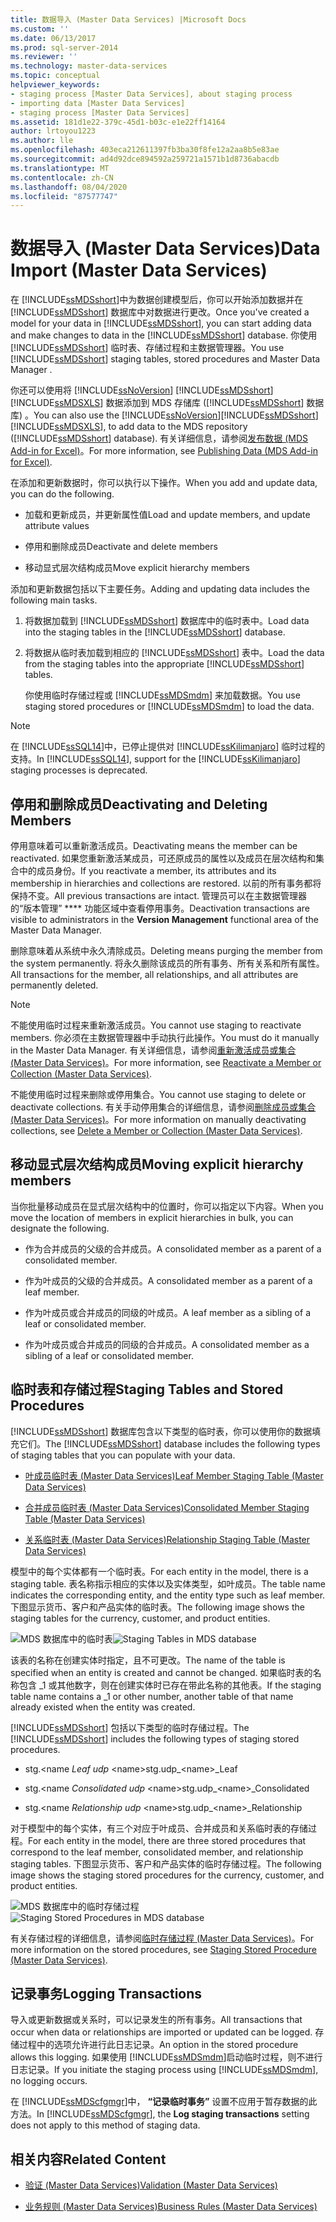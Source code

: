```yaml
---
title: 数据导入 (Master Data Services) |Microsoft Docs
ms.custom: ''
ms.date: 06/13/2017
ms.prod: sql-server-2014
ms.reviewer: ''
ms.technology: master-data-services
ms.topic: conceptual
helpviewer_keywords:
- staging process [Master Data Services], about staging process
- importing data [Master Data Services]
- staging process [Master Data Services]
ms.assetid: 181d1e22-379c-45d1-b03c-e1e22ff14164
author: lrtoyou1223
ms.author: lle
ms.openlocfilehash: 403eca212611397fb3ba30f8fe12a2aa8b5e83ae
ms.sourcegitcommit: ad4d92dce894592a259721a1571b1d8736abacdb
ms.translationtype: MT
ms.contentlocale: zh-CN
ms.lasthandoff: 08/04/2020
ms.locfileid: "87577747"
---
```

# <a name="data-import-master-data-services"></a><span data-ttu-id="daf74-102">数据导入 (Master Data Services)</span><span class="sxs-lookup"><span data-stu-id="daf74-102">Data Import (Master Data Services)</span></span>
  <span data-ttu-id="daf74-103">在 [!INCLUDE[ssMDSshort](../includes/ssmdsshort-md.md)]中为数据创建模型后，你可以开始添加数据并在 [!INCLUDE[ssMDSshort](../includes/ssmdsshort-md.md)] 数据库中对数据进行更改。</span><span class="sxs-lookup"><span data-stu-id="daf74-103">Once you've created a model for your data in [!INCLUDE[ssMDSshort](../includes/ssmdsshort-md.md)], you can start adding data and make changes to data in the [!INCLUDE[ssMDSshort](../includes/ssmdsshort-md.md)] database.</span></span>   <span data-ttu-id="daf74-104">你使用 [!INCLUDE[ssMDSshort](../includes/ssmdsshort-md.md)] 临时表、存储过程和主数据管理器。</span><span class="sxs-lookup"><span data-stu-id="daf74-104">You use [!INCLUDE[ssMDSshort](../includes/ssmdsshort-md.md)] staging tables, stored procedures and Master Data Manager .</span></span>

 <span data-ttu-id="daf74-105">你还可以使用将 [!INCLUDE[ssNoVersion](../includes/ssnoversion-md.md)] [!INCLUDE[ssMDSshort](../includes/ssmdsshort-md.md)] [!INCLUDE[ssMDSXLS](../includes/ssmdsxls-md.md)] 数据添加到 MDS 存储库 ([!INCLUDE[ssMDSshort](../includes/ssmdsshort-md.md)] 数据库) 。</span><span class="sxs-lookup"><span data-stu-id="daf74-105">You can also use the [!INCLUDE[ssNoVersion](../includes/ssnoversion-md.md)][!INCLUDE[ssMDSshort](../includes/ssmdsshort-md.md)][!INCLUDE[ssMDSXLS](../includes/ssmdsxls-md.md)], to add data to the MDS repository ([!INCLUDE[ssMDSshort](../includes/ssmdsshort-md.md)] database).</span></span> <span data-ttu-id="daf74-106">有关详细信息，请参阅[发布数据 &#40;MDS Add-in for Excel&#41;](microsoft-excel-add-in/overview-importing-data-from-excel-mds-add-in-for-excel.md)。</span><span class="sxs-lookup"><span data-stu-id="daf74-106">For more information, see [Publishing Data &#40;MDS Add-in for Excel&#41;](microsoft-excel-add-in/overview-importing-data-from-excel-mds-add-in-for-excel.md).</span></span>

 <span data-ttu-id="daf74-107">在添加和更新数据时，你可以执行以下操作。</span><span class="sxs-lookup"><span data-stu-id="daf74-107">When you add and update data, you can do the following.</span></span>

-   <span data-ttu-id="daf74-108">加载和更新成员，并更新属性值</span><span class="sxs-lookup"><span data-stu-id="daf74-108">Load and update members, and update attribute values</span></span>

-   <span data-ttu-id="daf74-109">停用和删除成员</span><span class="sxs-lookup"><span data-stu-id="daf74-109">Deactivate and delete members</span></span>

-   <span data-ttu-id="daf74-110">移动显式层次结构成员</span><span class="sxs-lookup"><span data-stu-id="daf74-110">Move explicit hierarchy members</span></span>

 <span data-ttu-id="daf74-111">添加和更新数据包括以下主要任务。</span><span class="sxs-lookup"><span data-stu-id="daf74-111">Adding and updating data  includes the following main tasks.</span></span>

1.  <span data-ttu-id="daf74-112">将数据加载到 [!INCLUDE[ssMDSshort](../includes/ssmdsshort-md.md)] 数据库中的临时表中。</span><span class="sxs-lookup"><span data-stu-id="daf74-112">Load data into the staging tables in the [!INCLUDE[ssMDSshort](../includes/ssmdsshort-md.md)] database.</span></span>

2.  <span data-ttu-id="daf74-113">将数据从临时表加载到相应的 [!INCLUDE[ssMDSshort](../includes/ssmdsshort-md.md)] 表中。</span><span class="sxs-lookup"><span data-stu-id="daf74-113">Load the data from the staging tables into the appropriate [!INCLUDE[ssMDSshort](../includes/ssmdsshort-md.md)] tables.</span></span>

     <span data-ttu-id="daf74-114">你使用临时存储过程或 [!INCLUDE[ssMDSmdm](../includes/ssmdsmdm-md.md)] 来加载数据。</span><span class="sxs-lookup"><span data-stu-id="daf74-114">You use staging stored procedures or [!INCLUDE[ssMDSmdm](../includes/ssmdsmdm-md.md)] to load the data.</span></span>

> [!NOTE]
>  <span data-ttu-id="daf74-115">在 [!INCLUDE[ssSQL14](../includes/sssql14-md.md)]中，已停止提供对 [!INCLUDE[ssKilimanjaro](../includes/sskilimanjaro-md.md)] 临时过程的支持。</span><span class="sxs-lookup"><span data-stu-id="daf74-115">In [!INCLUDE[ssSQL14](../includes/sssql14-md.md)], support for the [!INCLUDE[ssKilimanjaro](../includes/sskilimanjaro-md.md)] staging processes is deprecated.</span></span>

## <a name="deactivating-and-deleting-members"></a><span data-ttu-id="daf74-116">停用和删除成员</span><span class="sxs-lookup"><span data-stu-id="daf74-116">Deactivating and Deleting Members</span></span>
 <span data-ttu-id="daf74-117">停用意味着可以重新激活成员。</span><span class="sxs-lookup"><span data-stu-id="daf74-117">Deactivating means the member can be reactivated.</span></span> <span data-ttu-id="daf74-118">如果您重新激活某成员，可还原成员的属性以及成员在层次结构和集合中的成员身份。</span><span class="sxs-lookup"><span data-stu-id="daf74-118">If you reactivate a member, its attributes and its membership in hierarchies and collections are restored.</span></span> <span data-ttu-id="daf74-119">以前的所有事务都将保持不变。</span><span class="sxs-lookup"><span data-stu-id="daf74-119">All previous transactions are intact.</span></span> <span data-ttu-id="daf74-120">管理员可以在主数据管理器的“版本管理” \*\*\*\* 功能区域中查看停用事务。</span><span class="sxs-lookup"><span data-stu-id="daf74-120">Deactivation transactions are visible to administrators in the **Version Management** functional area of the Master Data Manager.</span></span>

 <span data-ttu-id="daf74-121">删除意味着从系统中永久清除成员。</span><span class="sxs-lookup"><span data-stu-id="daf74-121">Deleting means purging the member from the system permanently.</span></span> <span data-ttu-id="daf74-122">将永久删除该成员的所有事务、所有关系和所有属性。</span><span class="sxs-lookup"><span data-stu-id="daf74-122">All transactions for the member, all relationships, and all attributes are permanently deleted.</span></span>

> [!NOTE]
>  <span data-ttu-id="daf74-123">不能使用临时过程来重新激活成员。</span><span class="sxs-lookup"><span data-stu-id="daf74-123">You cannot use staging to reactivate members.</span></span> <span data-ttu-id="daf74-124">你必须在主数据管理器中手动执行此操作。</span><span class="sxs-lookup"><span data-stu-id="daf74-124">You must do it manually in the Master Data Manager.</span></span> <span data-ttu-id="daf74-125">有关详细信息，请参阅[重新激活成员或集合 (Master Data Services)](reactivate-a-member-or-collection-master-data-services.md)。</span><span class="sxs-lookup"><span data-stu-id="daf74-125">For more information, see [Reactivate a Member or Collection &#40;Master Data Services&#41;](reactivate-a-member-or-collection-master-data-services.md).</span></span>
> 
>  <span data-ttu-id="daf74-126">不能使用临时过程来删除或停用集合。</span><span class="sxs-lookup"><span data-stu-id="daf74-126">You cannot use staging to delete or deactivate collections.</span></span> <span data-ttu-id="daf74-127">有关手动停用集合的详细信息，请参阅[删除成员或集合 (Master Data Services)](../../2014/master-data-services/delete-a-member-or-collection-master-data-services.md)。</span><span class="sxs-lookup"><span data-stu-id="daf74-127">For more information on manually deactivating collections, see [Delete a Member or Collection &#40;Master Data Services&#41;](../../2014/master-data-services/delete-a-member-or-collection-master-data-services.md).</span></span>

## <a name="moving-explicit-hierarchy-members"></a><span data-ttu-id="daf74-128">移动显式层次结构成员</span><span class="sxs-lookup"><span data-stu-id="daf74-128">Moving explicit hierarchy members</span></span>
 <span data-ttu-id="daf74-129">当你批量移动成员在显式层次结构中的位置时，你可以指定以下内容。</span><span class="sxs-lookup"><span data-stu-id="daf74-129">When you move the location of members in explicit hierarchies in bulk, you can designate the following.</span></span>

-   <span data-ttu-id="daf74-130">作为合并成员的父级的合并成员。</span><span class="sxs-lookup"><span data-stu-id="daf74-130">A consolidated member as a parent of a consolidated member.</span></span>

-   <span data-ttu-id="daf74-131">作为叶成员的父级的合并成员。</span><span class="sxs-lookup"><span data-stu-id="daf74-131">A consolidated member as a parent of a leaf member.</span></span>

-   <span data-ttu-id="daf74-132">作为叶成员或合并成员的同级的叶成员。</span><span class="sxs-lookup"><span data-stu-id="daf74-132">A leaf member as a sibling of a leaf or consolidated member.</span></span>

-   <span data-ttu-id="daf74-133">作为叶成员或合并成员的同级的合并成员。</span><span class="sxs-lookup"><span data-stu-id="daf74-133">A consolidated member as a sibling of a leaf or consolidated member.</span></span>

## <a name="staging-tables-and-stored-procedures"></a><span data-ttu-id="daf74-134">临时表和存储过程</span><span class="sxs-lookup"><span data-stu-id="daf74-134">Staging Tables and Stored Procedures</span></span>
 <span data-ttu-id="daf74-135">[!INCLUDE[ssMDSshort](../includes/ssmdsshort-md.md)] 数据库包含以下类型的临时表，你可以使用你的数据填充它们。</span><span class="sxs-lookup"><span data-stu-id="daf74-135">The [!INCLUDE[ssMDSshort](../includes/ssmdsshort-md.md)] database includes the following types of staging tables that you can populate with your  data.</span></span>

-   [<span data-ttu-id="daf74-136">叶成员临时表 (Master Data Services)</span><span class="sxs-lookup"><span data-stu-id="daf74-136">Leaf Member Staging Table &#40;Master Data Services&#41;</span></span>](../../2014/master-data-services/leaf-member-staging-table-master-data-services.md)

-   [<span data-ttu-id="daf74-137">合并成员临时表 (Master Data Services)</span><span class="sxs-lookup"><span data-stu-id="daf74-137">Consolidated Member Staging Table &#40;Master Data Services&#41;</span></span>](../../2014/master-data-services/consolidated-member-staging-table-master-data-services.md)

-   [<span data-ttu-id="daf74-138">关系临时表 (Master Data Services)</span><span class="sxs-lookup"><span data-stu-id="daf74-138">Relationship Staging Table &#40;Master Data Services&#41;</span></span>](../../2014/master-data-services/relationship-staging-table-master-data-services.md)

 <span data-ttu-id="daf74-139">模型中的每个实体都有一个临时表。</span><span class="sxs-lookup"><span data-stu-id="daf74-139">For each entity in the model, there is a staging table.</span></span> <span data-ttu-id="daf74-140">表名称指示相应的实体以及实体类型，如叶成员。</span><span class="sxs-lookup"><span data-stu-id="daf74-140">The table name indicates the corresponding entity, and the entity type such as leaf member.</span></span> <span data-ttu-id="daf74-141">下图显示货币、客户和产品实体的临时表。</span><span class="sxs-lookup"><span data-stu-id="daf74-141">The following image shows the staging tables for the currency, customer, and product entities.</span></span>

 <span data-ttu-id="daf74-142">![MDS 数据库中的临时表](../../2014/master-data-services/media/mds-stagingtables.png "MDS 数据库中的临时表")</span><span class="sxs-lookup"><span data-stu-id="daf74-142">![Staging Tables in MDS database](../../2014/master-data-services/media/mds-stagingtables.png "Staging Tables in MDS database")</span></span>

 <span data-ttu-id="daf74-143">该表的名称在创建实体时指定，且不可更改。</span><span class="sxs-lookup"><span data-stu-id="daf74-143">The name of the  table is specified when an entity is created and cannot be changed.</span></span> <span data-ttu-id="daf74-144">如果临时表的名称包含 _1 或其他数字，则在创建实体时已存在带此名称的其他表。</span><span class="sxs-lookup"><span data-stu-id="daf74-144">If the staging table name contains a _1 or other number, another table of that name already existed when the entity was created.</span></span>

 <span data-ttu-id="daf74-145">[!INCLUDE[ssMDSshort](../includes/ssmdsshort-md.md)] 包括以下类型的临时存储过程。</span><span class="sxs-lookup"><span data-stu-id="daf74-145">The [!INCLUDE[ssMDSshort](../includes/ssmdsshort-md.md)] includes the following types of staging stored procedures.</span></span>

-   <span data-ttu-id="daf74-146">stg.<name _Leaf udp_ \<name></span><span class="sxs-lookup"><span data-stu-id="daf74-146">stg.udp_\<name>_Leaf</span></span>

-   <span data-ttu-id="daf74-147">stg.<name _Consolidated udp_ \<name></span><span class="sxs-lookup"><span data-stu-id="daf74-147">stg.udp_\<name>_Consolidated</span></span>

-   <span data-ttu-id="daf74-148">stg.<name _Relationship udp_ \<name></span><span class="sxs-lookup"><span data-stu-id="daf74-148">stg.udp_\<name>_Relationship</span></span>

 <span data-ttu-id="daf74-149">对于模型中的每个实体，有三个对应于叶成员、合并成员和关系临时表的存储过程。</span><span class="sxs-lookup"><span data-stu-id="daf74-149">For each entity in the model, there are three stored procedures that correspond to the leaf member, consolidated member, and relationship staging tables.</span></span>  <span data-ttu-id="daf74-150">下图显示货币、客户和产品实体的临时存储过程。</span><span class="sxs-lookup"><span data-stu-id="daf74-150">The following image shows the staging stored procedures for the currency, customer, and product entities.</span></span>

 <span data-ttu-id="daf74-151">![MDS 数据库中的临时存储过程](../../2014/master-data-services/media/mds-stagingstoredprocedures.png "MDS 数据库中的临时存储过程")</span><span class="sxs-lookup"><span data-stu-id="daf74-151">![Staging Stored Procedures in MDS database](../../2014/master-data-services/media/mds-stagingstoredprocedures.png "Staging Stored Procedures in MDS database")</span></span>

 <span data-ttu-id="daf74-152">有关存储过程的详细信息，请参阅[临时存储过程 (Master Data Services)](../../2014/master-data-services/staging-stored-procedure-master-data-services.md)。</span><span class="sxs-lookup"><span data-stu-id="daf74-152">For more information on the stored procedures, see [Staging Stored Procedure &#40;Master Data Services&#41;](../../2014/master-data-services/staging-stored-procedure-master-data-services.md).</span></span>

## <a name="logging-transactions"></a><span data-ttu-id="daf74-153">记录事务</span><span class="sxs-lookup"><span data-stu-id="daf74-153">Logging Transactions</span></span>
 <span data-ttu-id="daf74-154">导入或更新数据或关系时，可以记录发生的所有事务。</span><span class="sxs-lookup"><span data-stu-id="daf74-154">All transactions that occur when data or relationships are imported or updated can be logged.</span></span> <span data-ttu-id="daf74-155">存储过程中的选项允许进行此日志记录。</span><span class="sxs-lookup"><span data-stu-id="daf74-155">An option in the stored procedure allows this logging.</span></span> <span data-ttu-id="daf74-156">如果使用 [!INCLUDE[ssMDSmdm](../includes/ssmdsmdm-md.md)]启动临时过程，则不进行日志记录。</span><span class="sxs-lookup"><span data-stu-id="daf74-156">If you initiate the staging process using [!INCLUDE[ssMDSmdm](../includes/ssmdsmdm-md.md)], no logging occurs.</span></span>

 <span data-ttu-id="daf74-157">在 [!INCLUDE[ssMDScfgmgr](../includes/ssmdscfgmgr-md.md)]中， **“记录临时事务”** 设置不应用于暂存数据的此方法。</span><span class="sxs-lookup"><span data-stu-id="daf74-157">In [!INCLUDE[ssMDScfgmgr](../includes/ssmdscfgmgr-md.md)], the **Log staging transactions** setting does not apply to this method of staging data.</span></span>

## <a name="related-content"></a><span data-ttu-id="daf74-158">相关内容</span><span class="sxs-lookup"><span data-stu-id="daf74-158">Related Content</span></span>

-   [<span data-ttu-id="daf74-159">验证 (Master Data Services)</span><span class="sxs-lookup"><span data-stu-id="daf74-159">Validation &#40;Master Data Services&#41;</span></span>](../../2014/master-data-services/validation-master-data-services.md)

-   [<span data-ttu-id="daf74-160">业务规则 (Master Data Services)</span><span class="sxs-lookup"><span data-stu-id="daf74-160">Business Rules &#40;Master Data Services&#41;</span></span>](../../2014/master-data-services/business-rules-master-data-services.md)


